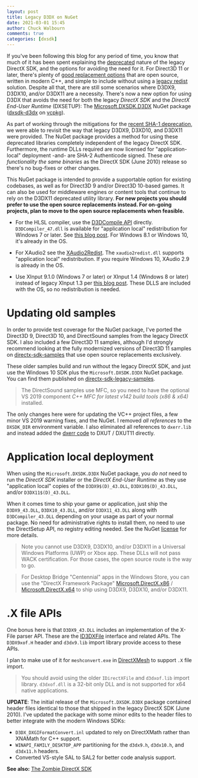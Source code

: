 ```yaml
---
layout: post
title: Legacy D3DX on NuGet
date: 2021-03-01 15:45
author: Chuck Walbourn
comments: true
categories: [dxsdk]
---
```


If you've been following this blog for any period of time, you know that much of it has been spent explaining the [deprecated](https://docs.microsoft.com/en-us/windows/win32/directx-sdk--august-2009-) nature of the legacy DirectX SDK, and the options for avoiding the need for it. For Direct3D 11 or later, there's plenty of [good replacement options](https://walbourn.github.io/living-without-d3dx/) that are open source, written in modern C++, and simple to include without using a [legacy redist](https://walbourn.github.io/not-so-direct-setup/) solution. Despite all that, there are still some scenarios where D3DX9, D3DX10, and/or D3DX11 are a necessity. There's now a new option for using D3DX that avoids the need for both the legacy *DirectX SDK* and the *DirectX End-User Runtime* (DXSETUP): The [Microsoft.DXSDK.D3DX](https://www.nuget.org/packages/Microsoft.DXSDK.D3DX) NuGet package ([dxsdk-d3dx](https://github.com/microsoft/vcpkg/tree/master/ports/dxsdk-d3dx) on [vcpkg](https://vcpkg.io/)).
<!--more-->

As part of working through the mitigations for the [recent SHA-1 deprecation](https://walbourn.github.io/where-is-the-directx-sdk-2021-edition/), we were able to revisit the way that legacy D3DX9, D3XD10, and D3DX11 were provided. The NuGet package provides a method for using these deprecated libraries completely independent of the legacy DirectX SDK. Furthermore, the runtime DLLs required are now licensed for "application-local" deployment -and- are SHA-2 Authenticode signed. These *are functionality the same binaries* as the DirectX SDK (June 2010) release so there's no bug-fixes or other changes.

This NuGet package is intended to provide a supportable option for existing codebases, as well as for Direct3D 9 and/or Direct3D 10-based games. It can also be used for middleware engines or content tools that continue to rely on the D3DX11 deprecated utility library. **For new projects you should prefer to use the open source replacements instead. For on-going projects, plan to move to the open source replacements when feasible.**

* For the HLSL compiler, use the [D3DCompile API](https://docs.microsoft.com/en-us/windows/win32/api/d3dcompiler/) directly. ``D3DCompiler_47.dll`` is available for "application local" redistribution for Windows 7 or later. See [this blog post](https://walbourn.github.io/hlsl-fxc-and-d3dcompile/). For Windows 8.1 or Windows 10, it's already in the OS.

* For XAudio2 see the [XAudio2Redist](https://aka.ms/XAudio2Redist). The ``xaudio2redist.dll`` supports "application local" redistribution. If you require Windows 10, XAudio 2.9 is already in the OS.

* Use XInput 9.1.0 (Windows 7 or later) or XInput 1.4 (Windows 8 or later) instead of legacy XInput 1.3 per [this blog post](https://walbourn.github.io/xinput-and-windows-8/). These DLLS are included with the OS, so no redistribution is needed.

# Updating old samples

In order to provide test coverage for the NuGet package, I've ported the Direct3D 9, Direct3D 10, and DirectSound samples from the legacy DirectX SDK. I also included a few Direct3D 11 samples, although I'd strongly recommend looking at the fully modernized versions of Direct3D 11 samples on [directx-sdk-samples](https://github.com/walbourn/directx-sdk-samples/wiki) that use open source replacements exclusively.

These older samples build and run without the legacy DirectX SDK, and just use the Windows 10 SDK plus the ``Microsoft.DXSDK.D3DX`` NuGet package. You can find them published on [directx-sdk-legacy-samples](https://github.com/walbourn/directx-sdk-legacy-samples).

> The DirectSound samples use MFC, so you need to have the optional VS 2019 component *C++ MFC for latest v142 build tools (x86 & x64)* installed.

The only changes here were for updating the VC++ project files, a few minor VS 2019 warning fixes, and the NuGet. I removed *all references* to the ``DXSDK_DIR`` environment variable. I also eliminated all references to ``dxerr.lib`` and instead added the [dxerr code](https://walbourn.github.io/wheres-dxerr-lib/) to DXUT / DXUT11 directly.

# Application local deployment

When using the ``Microsoft.DXSDK.D3DX`` NuGet package, you *do not* need to run the *DirectX SDK* installer or the *DirectX End-User Runtime* as they use "application local" copies of the ``D3DX9$(D)_43.DLL``, ``D3DX10$(D)_43.DLL``, and/or ``D3DX11$(D)_43.DLL``.

When it comes time to ship your game or application, just ship the ``D3DX9_43.DLL``, ``D3DX10_43.DLL``, and/or ``D3DX11_43.DLL`` along with ``D3DCompiler_43.DLL`` depending on your usage as part of your normal package. No need for administrative rights to install them, no need to use the DirectSetup API, no registry editing needed. See the NuGet [license](https://www.nuget.org/packages/Microsoft.DXSDK.D3DX/9.29.952.3/License) for more details.

> Note you cannot use D3DX9, D3DX10, and/or D3DX11 in a Universal Windows Platforms (UWP) or Xbox app. These DLLs will not pass WACK certification. For those cases, the open source route is the way to go.

> For Desktop Bridge "Centennial" apps in the Windows Store, you can use the "DirectX Framework Package" [Microsoft.DirectX.x86](https://aka.ms/directx_x86_appx) / [Microsoft.DirectX.x64](https://aka.ms/directx_x64_appx) to ship using D3DX9, D3DX10, and/or D3DX11.

# .X file APIs

One bonus here is that ``D3DX9_43.DLL`` includes an implementation of the X-File parser API. These are the [ID3DXFile](https://docs.microsoft.com/en-us/windows/win32/direct3d9/dx9-graphics-reference-d3dx-x-file) interface and related APIs. The ``D3DX9xof.H`` header and ``d3dx9.lib`` import library provide access to these APIs.

I plan to make use of it for ``meshconvert.exe`` in [DirectXMesh](https://github.com/microsoft/DirectXMesh) to support ``.X`` file import.

> You should avoid using the older ``IDirectXFile`` and ``d3dxof.lib`` import library. ``d3dxof.dll`` is a 32-bit only DLL and is not supported for x64 native applications.

<b>UPDATE</b>: The initial release of the ``Microsoft.DXSDK.D3DX`` package contained header files identical to those that shipped in the legacy DirectX SDK (June 2010). I've updated the package with some minor edits to the header files to better integrate with the modern Windows SDKs:

* ``D3DX_DXGIFormatConvert.inl`` updated to rely on DirectXMath rather than XNAMath for C++ support.
* ``WINAPI_FAMILY_DESKTOP_APP`` partitioning for the ``d3dx9.h``, ``d3dx10.h``, and ``d3dx11.h`` headers.
* Converted VS-style SAL to SAL2 for better code analysis support.

<b>See also:</b> [The Zombie DirectX SDK](https://walbourn.github.io/the-zombie-directx-sdk/)
